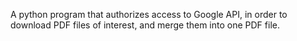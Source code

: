 A python program that authorizes access to Google API, in order to download PDF files of interest, and merge them into one PDF file.
